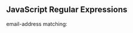 <!DOCTYPE html>
<html>
<body>

<h2>JavaScript Regular Expressions</h2>

<p>email-address matching:</p>

<p id="demo"></p>

<script>
  let text = "karthibabu20004";
let value = text.match(/[a,b]/g);
document.getElementById("demo").innerHTML = value; 

</script>

</body>
</html>
